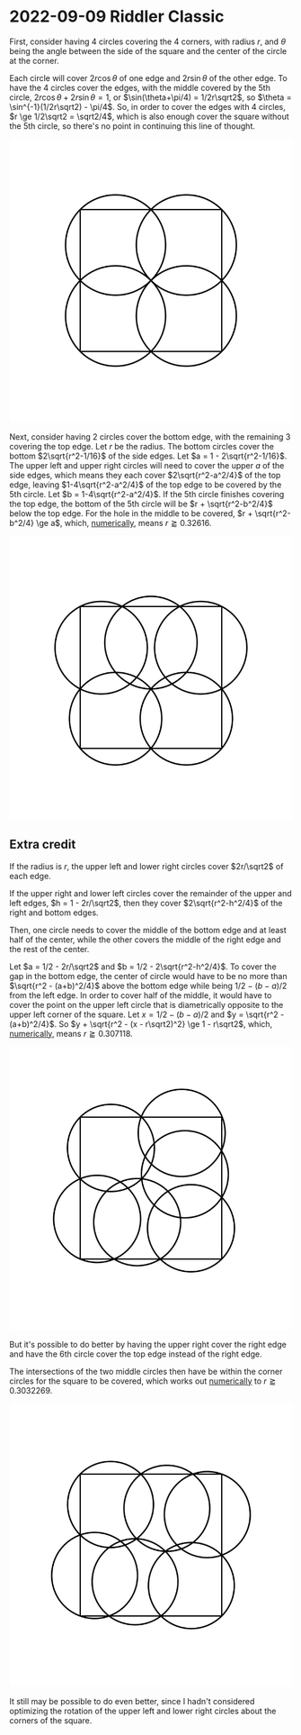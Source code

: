 2022-09-09 Riddler Classic
==========================
First, consider having 4 circles covering the 4 corners, with radius $r$,
and $\theta$ being the angle between the side of the square and the center
of the circle at the corner.

Each circle will cover $2r\cos\theta$ of one edge and $2r\sin\theta$ of
the other edge.  To have the 4 circles cover the edges, with the middle
covered by the 5th circle, $2r\cos\theta + 2r\sin\theta = 1$, or
$\sin(\theta+\pi/4) =  1/2r\sqrt2$, so
$\theta = \sin^{-1}(1/2r\sqrt2) - \pi/4$.  So, in order to cover the
edges with 4 circles, $r \ge 1/2\sqrt2 = \sqrt2/4$, which is also enough
cover the square without the 5th circle, so there's no point in continuing
this line of thought.

![Picture of 4 circles](20220909c-4.svg)

Next, consider having 2 circles cover the bottom edge, with the remaining 3
covering the top edge.  Let $r$ be the radius.  The bottom circles cover
the bottom $2\sqrt{r^2-1/16}$ of the side edges.  Let
$a = 1 - 2\sqrt{r^2-1/16}$.  The upper left and upper right circles will need
to cover the upper $a$ of the side edges, which means they each cover
$2\sqrt{r^2-a^2/4}$ of the top edge, leaving $1-4\sqrt{r^2-a^2/4}$ of the
top edge to be covered by the 5th circle.  Let $b = 1-4\sqrt{r^2-a^2/4}$.
If the 5th circle finishes covering the top edge, the bottom of the 5th
circle will be $r + \sqrt{r^2-b^2/4}$ below the top edge.  For the hole
in the middle to be covered, $r + \sqrt{r^2-b^2/4} \ge a$, which,
[numerically](2022090c.hs), means $r \gtrapprox 0.32616$.

![Picture of 5 circles](20220909c-5.svg)

Extra credit
------------
If the radius is $r$, the upper left and lower right circles cover
$2r/\sqrt2$ of each edge.

If the upper right and lower left circles cover the remainder of the
upper and left edges, $h = 1 - 2r/\sqrt2$, then they cover
$2\sqrt{r^2-h^2/4}$ of the right and bottom edges.

Then, one circle needs to cover the middle of the bottom edge and at least
half of the center, while the other covers the middle of the right edge and
the rest of the center.

Let $a = 1/2 - 2r/\sqrt2$ and $b = 1/2 - 2\sqrt{r^2-h^2/4}$.  To cover the
gap in the bottom edge, the center of circle would have to be no more than
$\sqrt{r^2 - (a+b)^2/4}$ above the bottom edge while being $1/2-(b-a)/2$ from
the left edge.  In order to cover half of the middle, it would have to cover
the point on the upper left circle that is diametrically opposite to the
upper left corner of the square.  Let $x = 1/2-(b-a)/2$ and
$y = \sqrt{r^2 - (a+b)^2/4}$.  So
$y + \sqrt{r^2 - (x - r\sqrt2)^2} \ge 1 - r\sqrt2$, which,
[numerically](2022090c.hs), means $r \gtrapprox 0.307118$.

![Picture of 6 circles](20220909c-6.svg)

But it's possible to do better by having the upper right cover the right
edge and have the 6th circle cover the top edge instead of the right edge.

The intersections of the two middle circles then have be within the corner
circles for the square to be covered, which works out
[numerically](2022090c.hs) to $r \gtrapprox 0.3032269$.

![Picture of 6 circles](20220909c-6-2.svg)

It still may be possible to do even better, since I hadn't considered
optimizing the rotation of the upper left and lower right circles about
the corners of the square.
